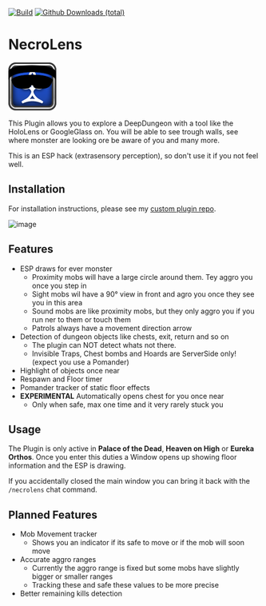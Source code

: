 [![Build](https://github.com/Jukkales/NecroLens/actions/workflows/build-plugin.yml/badge.svg)](https://github.com/Jukkales/NecroLens/actions/workflows/build-plugin.yml)
[![Github Downloads (total)](https://img.shields.io/github/downloads/Jukkales/NecroLens/total.svg)]()

# NecroLens

![image](icon.png)

This Plugin allows you to explore a DeepDungeon with a tool like the HoloLens or GoogleGlass on.
You will be able to see trough walls, see where monster are looking ore be aware of you and many more.

This is an ESP hack (extrasensory perception), so don't use it if you not feel well.

## Installation
For installation instructions, please see my [custom plugin repo](https://github.com/Jukkales/DalamudPlugins).

![image](screen.png)

## Features
 - ESP draws for ever monster
   - Proximity mobs will have a large circle around them. Tey aggro you once you step in
   - Sight mobs wil have a 90° view in front and agro you once they see you in this area
   - Sound mobs are like proximity mobs, but they only aggro you if you run ner to them or touch them
   - Patrols always have a movement direction arrow
 - Detection of dungeon objects like chests, exit, return and so on
   - The plugin can NOT detect whats not there. 
   - Invisible Traps, Chest bombs and Hoards are ServerSide only! (expect you use a Pomander)
 - Highlight of objects once near
 - Respawn and Floor timer
 - Pomander tracker of static floor effects
 - **EXPERIMENTAL** Automatically opens chest for you once near
   - Only when safe, max one time and it very rarely stuck you 

## Usage
The Plugin is only active in **Palace of the Dead**, **Heaven on High** or **Eureka Orthos**. Once you enter this duties a Window opens up showing floor information and the ESP is drawing.

If you accidentally closed the main window you can bring it back with the `/necrolens` chat command.

## Planned Features
 - Mob Movement tracker
   - Shows you an indicator if its safe to move or if the mob will soon move
 - Accurate aggro ranges
   - Currently the aggro range is fixed but some mobs have slightly bigger or smaller ranges
   - Tracking these and safe these values to be more precise
 - Better remaining kills detection

